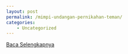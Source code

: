 ```yaml
---
layout: post
permalink: /mimpi-undangan-pernikahan-teman/
categories:
    - Uncategorized
---
```


[Baca Selengkapnya](/01)